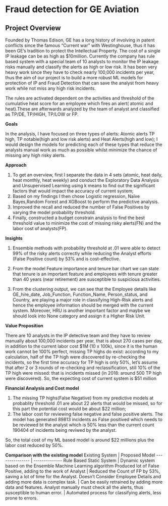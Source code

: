 # Fraud detection for GE Aviation

## Project Overview 
Founded by Thomas Edison, GE has a long history of involving in patent conflicts since the famous “Current war” with Westinghouse, thus it has been GE’s tradition to protect the Intellectual Property. The cost of a single IP leakage can be as high as $10million. Currently the company has rule based system with a special team of 10 analysts to monitor the IP leakage risks manually and classify the alerts as high or low risk. It has been very heavy work since they have to check nearly 100,000 incidents per year, thus the aim of our project is to build a more robust ML models for protection of IP and Fraud Detection that can save the analyst from heavy work while not miss any high risk incidents.

The rules are activated dependent on the activities and threshold of the cumulative heat score for an employee which fires an alert( atomic and heat).These are afterwards analyzed by the team of analyst and classified as TP/DE, TP/HIGH, TP/LOW or FP. 

**Goals**

In the analysis, I have focused on three types of alerts: Atomic alerts TP high, TP notable(high and low risk alerts) and Heat Alerts(high and low); I would design the models for predicting each of these types that reduce the analysts manual work as much as possible whilst minimize the chance of missing any high risky alerts. 

**Approach**

1. To get an overview, first I separate the data in 4 sets (atomic, heat daily, heat monthly, heat weekly) and conduct the Exploratory Data Analysis and Unsupervised Learning using k means to find out the significant factors that would impact the accuracy of current system; 
2. Based on my findings I then chose Logistic regression, Naïve Bayes,Random Forest and XGBoost to perform the predictive analysis. 
3. Improved the recall and reduced the number of False Positives by varying the model probability threshold.
4. Finally, constructed a budget constrain analysis to find the best threshold value to minimize the cost of missing risky alerts(FN) and the labor cost of analysts(FP).

**Insights**
1.	Ensemble methods with probability threshold at .01 were able to detect 99% of the risky alerts correctly while reducing the Analyst efforts (False Positive count) by 53% and is cost-effective.

2.	From the model Feature importance and tenure bar chart we can state that tenure is an important feature and employees with tenure greater than 40 years (near retirement) are susceptible to suspicious activities.

3. From the clustering output, we can see that the Employee details like GE_hire_date, Job_Function, Function_Name, Person_status, and Country, are playing a major role in classifying High-Risk alerts and hence the employee information should be merged with the current system. Moreover, HRU is another important factor and maybe we should look into None category and assign it a Higher Risk Unit.

**Value Proposition**

There are 10 analysts in the IP detective team and they have to review manually about 100,000 incidents per year, that is about 270 cases per day, in addition to the current labor cost $1M (10 x 100k), since it is the human work cannot be 100% perfect, missing TP highs do exist: according to my calculation, half of the TP high were discovered by re-checking the incidents, so the first time accuracy for TP high is only 50%, let’s assume that after 2 or 3 rounds of re-checking and reclassification, still 10% of the TP high were missed: that is incidents missed (in 2018: around 500 TP high were discovered). So, the expecting cost of current system is $51 million

**Financial Analysis and Cost model**
1. The missing TP highs(False Negative) from my predictive models at probablity threshold .01 are about 22 alerts that would be missed, so for this part the potential cost would be about $22 million; 
2. The labor cost for reviewing false negative and false positive alerts. The model has generated 89813 incidents as False positived which needs to be reviewed bt the analyst which is 50% less than the current count 190404 of incidents being reviwed by the analyst.

So, the total cost of my ML based model is around $22 millions plus the labor cost reduced by 50%.

**Comparison with the existing model**
Existing System | Proposed Model
--------------- | --------------
Rule Based Static System | Dynamic system based on the Ensemble Machine Learning algorithm
Produced lot of False Positive, adding to the work of Analyst | Reduced the Count of FP by 53%, saving a lot of time for the Analyst.
Doesn’t Consider Employee Details and adding more data is complex task. | Can be easily retrained by adding more data and features.
Analyst manually must check all the alerts, thus susceptible to human error. | Automated process for classifying alerts, less prone to errors.


